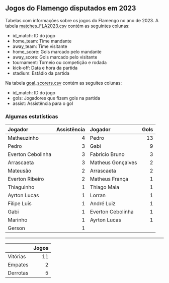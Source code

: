 ## Jogos do Flamengo disputados em 2023

Tabelas com informações sobre os jogos do Flamengo no ano de 2023. A tabela [matches_FLA2023.csv](https://github.com/williamjouse/jogos-Flamengo-2023/blob/main/matches_FLA2023.csv)
contém as seguintes colunas:

- id_match: ID do jogo
- home_team: Time mandante
- away_team: Time visitante
- home_score: Gols marcado pelo mandante
- away_score: Gols marcado pelo visitante
- tournament: Torneio ou competição e rodada
- kick-off: Data e hora da partida
- stadium: Estádio da partida


Na tabela [goal_scorers.csv](https://github.com/williamjouse/jogos-Flamengo-2023/blob/main/goal_scorers.csv) contém as seguites colunas:

- id_match: ID do jogo
- gols: Jogadores que fizem gols na partida
- assist: Assistência para o gol


### Algumas estatísticas

| Jogador           |   Assistência | Jogador           |   Gols |
|:------------------|--------------:|:------------------|-------:|
| Matheuzinho       |             4 | Pedro             |     13 |
| Pedro             |             3 | Gabi              |      9 |
| Everton Cebolinha |             3 | Fabrício Bruno    |      3 |
| Arrascaeta        |             3 | Matheus Gonçalves |      2 |
| Mateusão          |             2 | Arrascaeta        |      2 |
| Everton Ribeiro   |             2 | Matheus França    |      1 |
| Thiaguinho        |             1 | Thiago Maia       |      1 |
| Ayrton Lucas      |             1 | Lorran            |      1 |
| Filipe Luis       |             1 | André Luiz        |      1 |
| Gabi              |             1 | Everton Cebolinha |      1 |
| Marinho           |             1 | Ayrton Lucas      |      1 |
| Gerson            |             1 |               	|    	 |




----

|          |   Jogos |
|:---------|--------:|
| Vitórias |      11 |
| Empates  |       2 |
| Derrotas |       5 |



